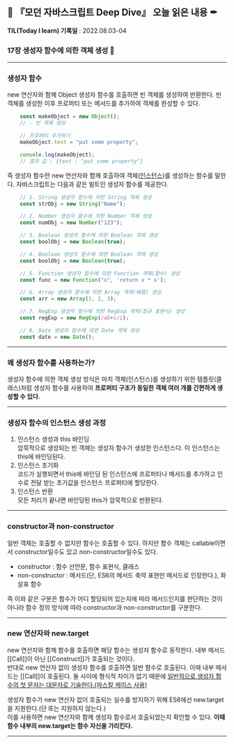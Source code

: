 ## 📕 『모던 자바스크립트 Deep Dive』 오늘 읽은 내용 ✒

**TIL(Today I learn) 기록일** : 2022.08.03-04

### 17장 생성자 함수에 의한 객체 생성 📑
---
### 생성자 함수
new 연산자와 함께 Object 생성자 함수를 호출하면 빈 객체를 생성하여 반환한다. 빈 객체를 생성한 이후 프로퍼티 또는 메서드를 추가하여 객체를 완성할 수 있다.
```js
    const makeObject = new Object();
    // - 빈 객체 생성

    // 프로퍼티 추가하기
    makeObject.text = "put some property";

    console.log(makeObject);
    // 결과 값 : {text : "put some property"}
```
즉 생성자 함수란 new 연산자와 함께 호출하여 객체(<u>인스턴스</u>)를 생성하는 함수를 말한다. 자바스크립트는 다음과 같은 빌트인 생성자 함수를 제공한다.
```js
    // 1. String 생성자 함수에 의한 String 객체 생성
    const strObj = new String("Name");

    // 2. Number 생성자 함수에 의한 Number 객체 생성
    const numObj = new Number("123");

    // 3. Boolean 생성자 함수에 의한 Boolean 객체 생성
    const boolObj = new Boolean(true);

    // 4. Boolean 생성자 함수에 의한 Boolean 객체 생성
    const boolObj = new Boolean(true);

    // 5. Function 생성자 함수에 의한 Function 객체(함수) 생성
    const func = new Function("x", 'return x * x');

    // 6. Array 생성자 함수에 의한 Array 객체(배열) 생성
    const arr = new Array(1, 2, 3);

    // 7. RegExp 생성자 함수에 의한 RegExp 객체(정규 표현식) 생성
    const regExp = new RegExp(/ab+c/i);

    // 8. Date 생성자 함수에 의한 Date 객체 생성
    const date = new Date();
```

---

### 왜 생성자 함수를 사용하는가?
생성자 함수에 의한 객체 생성 방식은 마치 객체(인스턴스)를 생성하기 위한 템플릿(클래스)처럼 생성자 함수를 사용하여 <strong>프로퍼티 구조가 동일한 객체 여러 개를 간편하게 생성할 수 있다.</strong>

---

### 생성자 함수의 인스턴스 생성 과정
1. 인스턴스 생성과 this 바인딩<br>
암묵적으로 생성되는 빈 객체는 생성자 함수가 생성한 인스턴스다. 이 인스턴스는 this에 바인딩된다.
2. 인스턴스 초기화<br>
코드가 실행되면서 this에 바인딩 된 인스턴스에 프로퍼티나 메서드를 추가하고 인수로 전달 받는 초기값을 인스턴스 프로퍼티에 할당한다.
3. 인스턴스 반환<br>
모든 처리가 끝나면 바인딩된 this가 암묵적으로 반환된다.

---

### constructor과 non-constructor
일반 객체는 호출할 수 없지만 함수는 호출할 수 있다. 하지만 함수 객체는 callable이면서 constructor일수도 있고 non-constructor일수도 있다.
- constructor : 함수 선언문, 함수 표현식, 클래스
- non-constructor : 메서드(단, ES6의 메서드 축약 표현만 메서드로 인정한다.), 화살표 함수

즉 이와 같은 구분은 함수가 어디 할당되어 있는지에 따라 메서드인지를 판단하는 것이 아니라 함수 정의 방식에 따라 constructor과 non-constructor를 구분한다.

---

### new 연산자와 new.target
new 연산자와 함께 함수를 호출하면 해당 함수는 생성자 함수로 동작한다. 내부 메서드[[Call]]이 아닌 [[Construct]]가 호출되는 것이다. <br>
반대로 new 연산자 없이 생성자 함수를 호출하면 일반 함수로 호출된다. 이때 내부 메서드는 [[Call]]이 호출된다.
둘 사이에 형식적 차이가 없기 때문에 <u>일반적으로 생성자 함수의 첫 문자는 대문자로 기술한다.(파스칼 케이스 사용)</u>

생성자 함수가 new 연산자 없이 호출되는 실수를 방지하기 위해 ES6에선 new.target을 지원한다.(단 IE는 지원하지 않는다.)<br>
이를 사용하면 new 연산자와 함께 생성자 함수로서 호출되었는지 확인할 수 있다. <strong>이때 함수 내부의 new.target는 함수 자신을 가리킨다.</strong>

---

